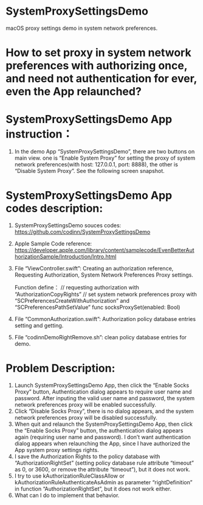 # SystemProxySettingsDemo
macOS proxy settings demo in system network preferences.

# How to set proxy in system network preferences with authorizing once, and need not authentication for ever, even the App relaunched?
# SystemProxySettingsDemo App instruction：
1. In the demo App “SystemProxySettingsDemo”, there are two buttons on main view. one is “Enable System Proxy” for setting the proxy of system network preferences(with host: 127.0.0.1, port: 8888), the other is “Disable System Proxy”. See the following screen snapshot.

# SystemProxySettingsDemo App codes description:
1. SystemProxySettingsDemo souces codes: https://github.com/codinn/SystemProxySettingsDemo
2. Apple Sample Code reference: https://developer.apple.com/library/content/samplecode/EvenBetterAuthorizationSample/Introduction/Intro.html
3. File “ViewController.swift”: Creating an authorization reference, Requesting Authorization, System Network Preferences Proxy settings. 
    
    Function define：
    // requesting authorization with “AuthorizationCopyRights”
    // set system network preferences proxy with “SCPreferencesCreateWithAuthorization” and “SCPreferencesPathSetValue”
    func socksProxySet(enabled: Bool)

4. File “CommonAuthorization.swift”: Authorization policy database entries setting and getting.

5. File “codinnDemoRightRemove.sh”: clean policy database entries for demo.


# Problem Description:
1. Launch SystemProxySettingsDemo App, then click the “Enable Socks Proxy” button, Authentication dialog appears to require user name and password. After inputing the valid user name and password, the system network preferences proxy will be enabled successfully.
2. Click “Disable Socks Proxy”, there is no dialog appears, and the system network preferences proxy will be disabled successfully.
3. When quit and relaunch the SystemProxySettingsDemo App, then click the “Enable Socks Proxy” button, the authentication dialog appears again (requiring user name and password). I don’t want authentication dialog appears when relaunching the App, since I have authorized the App system proxy settings rights.
4. I save the Authorization Rights to the policy database with “AuthorizationRightSet” (setting policy database rule attribute “timeout” as 0, or 3600, or remove the attribute “timeout”), but it does not work. 
5. I try to use kAuthorizationRuleClassAllow or kAuthorizationRuleAuthenticateAsAdmin as parameter “rightDefinition” in function  “AuthorizationRightSet”, but it does not work either.
6. What can I do to implement that behavior.
